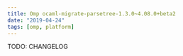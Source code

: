 ```yaml
---
title: Omp ocaml-migrate-parsetree-1.3.0~4.08.0+beta2
date: "2019-04-24"
tags: [omp, platform]
---
```


TODO: CHANGELOG

